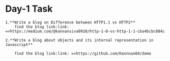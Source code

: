 
# Day-1 Task

    1.**Write a blog on Difference between HTTP1.1 vs HTTP2**
        find the blog link:link: =>https://medium.com/@kannansiva0910/http-1-0-vs-http-1-1-cba4bcbc884c

    2.**Write a blog about objects and its internal representation in Javascript**

        find the blog link:link: =>https://github.com/Kannnan04/demo